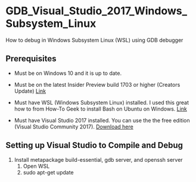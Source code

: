 # GDB_Visual_Studio_2017_Windows_Subsystem_Linux
How to debug in Windows Subsystem Linux (WSL) using GDB debugger

## Prerequisites
* Must be on Windows 10 and it is up to date.

* Must be on the latest Insider Preview build 1703 or higher (Creators Update) [Link](https://insider.windows.com/Install/PC)

* Must have WSL (Windows Subsystem Linux) installed. I used this great how to from How-To Geek to install Bash on Ubuntu on Windows. [Link](https://www.howtogeek.com/249966/how-to-install-and-use-the-linux-bash-shell-on-windows-10/)

* Must have Visual Studio 2017 installed. You can use the the free edition (Visual Studio Community 2017). [Download here](https://www.visualstudio.com/downloads/)

## Setting up Visual Studio to Compile and Debug 

1. Install metapackage build-essential, gdb server, and openssh server
	1. Open WSL
	2. sudo apt-get update